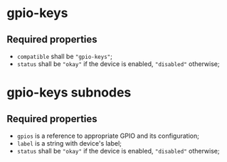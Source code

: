 gpio-keys
=========

Required properties
-------------------

- `compatible` shall be `"gpio-keys"`;
- `status` shall be `"okay"` if the device is enabled, `"disabled"` otherwise;

gpio-keys subnodes
==================

Required properties
-------------------

- `gpios` is a reference to appropriate GPIO and its configuration;
- `label` is a string with device's label;
- `status` shall be `"okay"` if the device is enabled, `"disabled"` otherwise;
